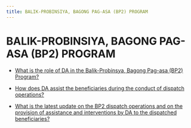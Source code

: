 ```yaml
---
title: BALIK-PROBINSIYA, BAGONG PAG-ASA (BP2) PROGRAM
---
```


# BALIK-PROBINSIYA, BAGONG PAG-ASA (BP2) PROGRAM


 - [What is the role of DA in the Balik-Probinsya, Bagong Pag-asa (BP2) Program?](/other-priority-programs-and-projects/balik-probinsiya-bagong-pag-asa-bp2-program/what-is-the-role-of-da-in-the-balik-probinsya-bagong-pag-asa-bp2-program)
    
 - [How does DA assist the beneficiaries during the conduct of dispatch operations?](/other-priority-programs-and-projects/balik-probinsiya-bagong-pag-asa-bp2-program/how-does-da-assist-the-beneficiaries-during-the-conduct-of-dispatch-operations)
    
 - [What is the latest update on the BP2 dispatch operations and on the provision of assistance and interventions by DA to the dispatched beneficiaries?](/other-priority-programs-and-projects/balik-probinsiya-bagong-pag-asa-bp2-program/what-is-the-latest-update-on-the-bp2-dispatch-operations-and-on-the-provision-of-assistance-and-inte)
    
